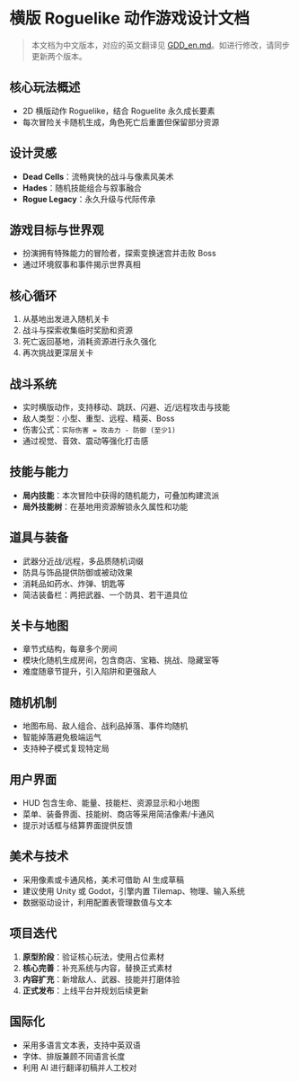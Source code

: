 # 横版 Roguelike 动作游戏设计文档

> 本文档为中文版本，对应的英文翻译见 [GDD_en.md](GDD_en.md)。如进行修改，请同步更新两个版本。

## 核心玩法概述
- 2D 横版动作 Roguelike，结合 Roguelite 永久成长要素
- 每次冒险关卡随机生成，角色死亡后重置但保留部分资源

## 设计灵感
- **Dead Cells**：流畅爽快的战斗与像素风美术
- **Hades**：随机技能组合与叙事融合
- **Rogue Legacy**：永久升级与代际传承

## 游戏目标与世界观
- 扮演拥有特殊能力的冒险者，探索变换迷宫并击败 Boss
- 通过环境叙事和事件揭示世界真相

## 核心循环
1. 从基地出发进入随机关卡
2. 战斗与探索收集临时奖励和资源
3. 死亡返回基地，消耗资源进行永久强化
4. 再次挑战更深层关卡

## 战斗系统
- 实时横版动作，支持移动、跳跃、闪避、近/远程攻击与技能
- 敌人类型：小型、重型、远程、精英、Boss
- 伤害公式：`实际伤害 = 攻击力 - 防御 (至少1)`
- 通过视觉、音效、震动等强化打击感

## 技能与能力
- **局内技能**：本次冒险中获得的随机能力，可叠加构建流派
- **局外技能树**：在基地用资源解锁永久属性和功能

## 道具与装备
- 武器分近战/远程，多品质随机词缀
- 防具与饰品提供防御或被动效果
- 消耗品如药水、炸弹、钥匙等
- 简洁装备栏：两把武器、一个防具、若干道具位

## 关卡与地图
- 章节式结构，每章多个房间
- 模块化随机生成房间，包含商店、宝箱、挑战、隐藏室等
- 难度随章节提升，引入陷阱和更强敌人

## 随机机制
- 地图布局、敌人组合、战利品掉落、事件均随机
- 智能掉落避免极端运气
- 支持种子模式复现特定局

## 用户界面
- HUD 包含生命、能量、技能栏、资源显示和小地图
- 菜单、装备界面、技能树、商店等采用简洁像素/卡通风
- 提示对话框与结算界面提供反馈

## 美术与技术
- 采用像素或卡通风格，美术可借助 AI 生成草稿
- 建议使用 Unity 或 Godot，引擎内置 Tilemap、物理、输入系统
- 数据驱动设计，利用配置表管理数值与文本

## 项目迭代
1. **原型阶段**：验证核心玩法，使用占位素材
2. **核心完善**：补充系统与内容，替换正式素材
3. **内容扩充**：新增敌人、武器、技能并打磨体验
4. **正式发布**：上线平台并规划后续更新

## 国际化
- 采用多语言文本表，支持中英双语
- 字体、排版兼顾不同语言长度
- 利用 AI 进行翻译初稿并人工校对

